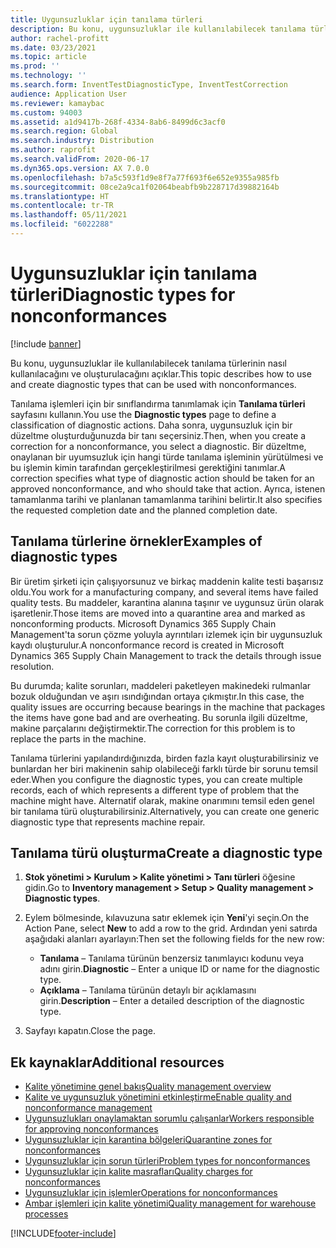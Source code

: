```yaml
---
title: Uygunsuzluklar için tanılama türleri
description: Bu konu, uygunsuzluklar ile kullanılabilecek tanılama türlerinin nasıl kullanılacağını ve oluşturulacağını açıklar.
author: rachel-profitt
ms.date: 03/23/2021
ms.topic: article
ms.prod: ''
ms.technology: ''
ms.search.form: InventTestDiagnosticType, InventTestCorrection
audience: Application User
ms.reviewer: kamaybac
ms.custom: 94003
ms.assetid: a1d9417b-268f-4334-8ab6-8499d6c3acf0
ms.search.region: Global
ms.search.industry: Distribution
ms.author: raprofit
ms.search.validFrom: 2020-06-17
ms.dyn365.ops.version: AX 7.0.0
ms.openlocfilehash: b7a5c593f1d9e8f7a77f693f6e652e9355a985fb
ms.sourcegitcommit: 08ce2a9ca1f02064beabfb9b228717d39882164b
ms.translationtype: HT
ms.contentlocale: tr-TR
ms.lasthandoff: 05/11/2021
ms.locfileid: "6022288"
---
```

# <a name="diagnostic-types-for-nonconformances"></a><span data-ttu-id="73059-103">Uygunsuzluklar için tanılama türleri</span><span class="sxs-lookup"><span data-stu-id="73059-103">Diagnostic types for nonconformances</span></span>

[!include [banner](../includes/banner.md)]

<span data-ttu-id="73059-104">Bu konu, uygunsuzluklar ile kullanılabilecek tanılama türlerinin nasıl kullanılacağını ve oluşturulacağını açıklar.</span><span class="sxs-lookup"><span data-stu-id="73059-104">This topic describes how to use and create diagnostic types that can be used with nonconformances.</span></span>

<span data-ttu-id="73059-105">Tanılama işlemleri için bir sınıflandırma tanımlamak için **Tanılama türleri** sayfasını kullanın.</span><span class="sxs-lookup"><span data-stu-id="73059-105">You use the **Diagnostic types** page to define a classification of diagnostic actions.</span></span> <span data-ttu-id="73059-106">Daha sonra, uygunsuzluk için bir düzeltme oluşturduğunuzda bir tanı seçersiniz.</span><span class="sxs-lookup"><span data-stu-id="73059-106">Then, when you create a correction for a nonconformance, you select a diagnostic.</span></span> <span data-ttu-id="73059-107">Bir düzeltme, onaylanan bir uyumsuzluk için hangi türde tanılama işleminin yürütülmesi ve bu işlemin kimin tarafından gerçekleştirilmesi gerektiğini tanımlar.</span><span class="sxs-lookup"><span data-stu-id="73059-107">A correction specifies what type of diagnostic action should be taken for an approved nonconformance, and who should take that action.</span></span> <span data-ttu-id="73059-108">Ayrıca, istenen tamamlanma tarihi ve planlanan tamamlanma tarihini belirtir.</span><span class="sxs-lookup"><span data-stu-id="73059-108">It also specifies the requested completion date and the planned completion date.</span></span>

## <a name="examples-of-diagnostic-types"></a><span data-ttu-id="73059-109">Tanılama türlerine örnekler</span><span class="sxs-lookup"><span data-stu-id="73059-109">Examples of diagnostic types</span></span>

<span data-ttu-id="73059-110">Bir üretim şirketi için çalışıyorsunuz ve birkaç maddenin kalite testi başarısız oldu.</span><span class="sxs-lookup"><span data-stu-id="73059-110">You work for a manufacturing company, and several items have failed quality tests.</span></span> <span data-ttu-id="73059-111">Bu maddeler, karantina alanına taşınır ve uygunsuz ürün olarak işaretlenir.</span><span class="sxs-lookup"><span data-stu-id="73059-111">Those items are moved into a quarantine area and marked as nonconforming products.</span></span> <span data-ttu-id="73059-112">Microsoft Dynamics 365 Supply Chain Management'ta sorun çözme yoluyla ayrıntıları izlemek için bir uygunsuzluk kaydı oluşturulur.</span><span class="sxs-lookup"><span data-stu-id="73059-112">A nonconformance record is created in Microsoft Dynamics 365 Supply Chain Management to track the details through issue resolution.</span></span>

<span data-ttu-id="73059-113">Bu durumda; kalite sorunları, maddeleri paketleyen makinedeki rulmanlar bozuk olduğundan ve aşırı ısındığından ortaya çıkmıştır.</span><span class="sxs-lookup"><span data-stu-id="73059-113">In this case, the quality issues are occurring because bearings in the machine that packages the items have gone bad and are overheating.</span></span> <span data-ttu-id="73059-114">Bu sorunla ilgili düzeltme, makine parçalarını değiştirmektir.</span><span class="sxs-lookup"><span data-stu-id="73059-114">The correction for this problem is to replace the parts in the machine.</span></span>

<span data-ttu-id="73059-115">Tanılama türlerini yapılandırdığınızda, birden fazla kayıt oluşturabilirsiniz ve bunlardan her biri makinenin sahip olabileceği farklı türde bir sorunu temsil eder.</span><span class="sxs-lookup"><span data-stu-id="73059-115">When you configure the diagnostic types, you can create multiple records, each of which represents a different type of problem that the machine might have.</span></span> <span data-ttu-id="73059-116">Alternatif olarak, makine onarımını temsil eden genel bir tanılama türü oluşturabilirsiniz.</span><span class="sxs-lookup"><span data-stu-id="73059-116">Alternatively, you can create one generic diagnostic type that represents machine repair.</span></span>

## <a name="create-a-diagnostic-type"></a><span data-ttu-id="73059-117">Tanılama türü oluşturma</span><span class="sxs-lookup"><span data-stu-id="73059-117">Create a diagnostic type</span></span>

1. <span data-ttu-id="73059-118">**Stok yönetimi \> Kurulum \> Kalite yönetimi \> Tanı türleri** öğesine gidin.</span><span class="sxs-lookup"><span data-stu-id="73059-118">Go to **Inventory management \> Setup \> Quality management \> Diagnostic types**.</span></span>
1. <span data-ttu-id="73059-119">Eylem bölmesinde, kılavuzuna satır eklemek için **Yeni**'yi seçin.</span><span class="sxs-lookup"><span data-stu-id="73059-119">On the Action Pane, select **New** to add a row to the grid.</span></span> <span data-ttu-id="73059-120">Ardından yeni satırda aşağıdaki alanları ayarlayın:</span><span class="sxs-lookup"><span data-stu-id="73059-120">Then set the following fields for the new row:</span></span>

    - <span data-ttu-id="73059-121">**Tanılama** – Tanılama türünün benzersiz tanımlayıcı kodunu veya adını girin.</span><span class="sxs-lookup"><span data-stu-id="73059-121">**Diagnostic** – Enter a unique ID or name for the diagnostic type.</span></span>
    - <span data-ttu-id="73059-122">**Açıklama** – Tanılama türünün detaylı bir açıklamasını girin.</span><span class="sxs-lookup"><span data-stu-id="73059-122">**Description** – Enter a detailed description of the diagnostic type.</span></span>

1. <span data-ttu-id="73059-123">Sayfayı kapatın.</span><span class="sxs-lookup"><span data-stu-id="73059-123">Close the page.</span></span>

## <a name="additional-resources"></a><span data-ttu-id="73059-124">Ek kaynaklar</span><span class="sxs-lookup"><span data-stu-id="73059-124">Additional resources</span></span>

- [<span data-ttu-id="73059-125">Kalite yönetimine genel bakış</span><span class="sxs-lookup"><span data-stu-id="73059-125">Quality management overview</span></span>](quality-management-processes.md)
- [<span data-ttu-id="73059-126">Kalite ve uygunsuzluk yönetimini etkinleştirme</span><span class="sxs-lookup"><span data-stu-id="73059-126">Enable quality and nonconformance management</span></span>](enable-quality-management.md)
- [<span data-ttu-id="73059-127">Uygunsuzlukları onaylamaktan sorumlu çalışanlar</span><span class="sxs-lookup"><span data-stu-id="73059-127">Workers responsible for approving nonconformances</span></span>](quality-responsible-workers.md)
- [<span data-ttu-id="73059-128">Uygunsuzluklar için karantina bölgeleri</span><span class="sxs-lookup"><span data-stu-id="73059-128">Quarantine zones for nonconformances</span></span>](quality-quarantine-zones.md)
- [<span data-ttu-id="73059-129">Uygunsuzluklar için sorun türleri</span><span class="sxs-lookup"><span data-stu-id="73059-129">Problem types for nonconformances</span></span>](quality-problem-types.md)
- [<span data-ttu-id="73059-130">Uygunsuzluklar için kalite masrafları</span><span class="sxs-lookup"><span data-stu-id="73059-130">Quality charges for nonconformances</span></span>](quality-charges.md)
- [<span data-ttu-id="73059-131">Uygunsuzluklar için işlemler</span><span class="sxs-lookup"><span data-stu-id="73059-131">Operations for nonconformances</span></span>](quality-operations.md)
- [<span data-ttu-id="73059-132">Ambar işlemleri için kalite yönetimi</span><span class="sxs-lookup"><span data-stu-id="73059-132">Quality management for warehouse processes</span></span>](quality-management-for-warehouses-processes.md)

[!INCLUDE[footer-include](../../includes/footer-banner.md)]
